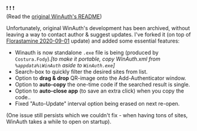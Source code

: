 ❗   ❗   ❗       
(Read the <a href="https://github.com/winauth/winauth">original WinAuth's README</a>)

Unfortunately, original WinAuth's development has been archived, without leaving a way to contact author & suggest updates. I've forked it (on top of <a href="https://github.com/Florastamine/winauth">Florastamine 2020-09-01</a> update) and added some essential features:

- Winauth is now standalone `.exe` file is being (produced by `Costura.Fody`)._[to make it portable, copy WinAuth.xml from `%appdata%\WinAuth` aside to `WinAuth.exe`]_
- Search-box to quickly filter the desired sites from list.
- Option to **drag & drop** QR-image onto the Add-Authenticator window.
- Option to **auto-copy** the one-time code if the searched result is single.
- Option to **auto-close app**  (to save an extra click) when you copy the code..
- Fixed "Auto-Update" interval option being erased on next re-open.

(One issue still persists which we couldn't fix - when having tons of sites, WinAuth takes a while to open on startup).
